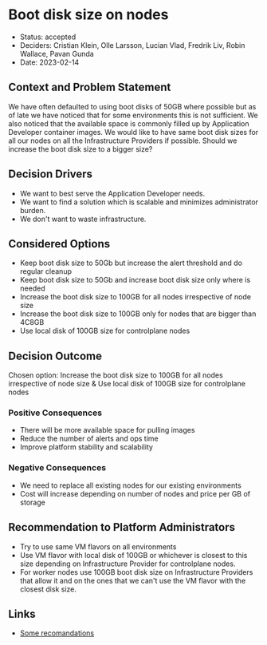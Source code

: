 # Boot disk size on nodes

- Status: accepted
- Deciders: Cristian Klein, Olle Larsson, Lucian Vlad, Fredrik Liv, Robin Wallace, Pavan Gunda
- Date: 2023-02-14

## Context and Problem Statement

We have often defaulted to using boot disks of 50GB where possible but as of late we have noticed that for some environments this is not sufficient. We also noticed that the available space is commonly filled up by Application Developer container images.
We would like to have same boot disk sizes for all our nodes on all the Infrastructure Providers if possible.
Should we increase the boot disk size to a bigger size?

## Decision Drivers

- We want to best serve the Application Developer needs.
- We want to find a solution which is scalable and minimizes administrator burden.
- We don't want to waste infrastructure.

## Considered Options

- Keep boot disk size to 50Gb but increase the alert threshold and do regular cleanup
- Keep boot disk size to 50Gb and increase boot disk size only where is needed
- Increase the boot disk size to 100GB for all nodes irrespective of node size
- Increase the boot disk size to 100GB only for nodes that are bigger than 4C8GB
- Use local disk of 100GB size for controlplane nodes

## Decision Outcome

Chosen option: Increase the boot disk size to 100GB for all nodes irrespective of node size & Use local disk of 100GB size for controlplane nodes

### Positive Consequences

- There will be more available space for pulling images
- Reduce the number of alerts and ops time
- Improve platform stability and scalability

### Negative Consequences

- We need to replace all existing nodes for our existing environments
- Cost will increase depending on number of nodes and price per GB of storage

## Recommendation to Platform Administrators

- Try to use same VM flavors on all environments
- Use VM flavor with local disk of 100GB or whichever is closest to this size depending on Infrastructure Provider for controlplane nodes.
- For worker nodes use 100GB boot disk size on Infrastructure Providers that allow it and on the ones that we can't use the VM flavor with the closest disk size.

## Links

- [Some recomandations](https://serverfault.com/questions/977871/recommended-disk-size-for-gke-nodes)
